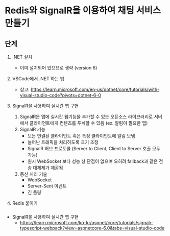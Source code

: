 # Redis와 SignalR을 이용하여 채팅 서비스 만들기

## 단계
1. .NET 설치 
   - 이미 설치되어 있으므로 생략 (version 6)

2. VSCode에서 .NET 하는 법
   - 참고: https://learn.microsoft.com/en-us/dotnet/core/tutorials/with-visual-studio-code?pivots=dotnet-6-0

3. SignalR을 사용하여 실시간 앱 구현
   1. SignalR은 앱에 실시간 웹기능을 추가할 수 있는 오픈소스 라이브러리로 서버에서 클라이언트에게 컨텐츠를 푸쉬할 수 있음     (ex. 알림이 필요한 앱)
   2. SignalR 기능
      - 모든 연결된 클라이언트 혹은 특정 클라이언트에 알림 보냄
      - 늘어난 트래픽을 처리하도록 크기 조정
      - SignalR 허브 프로토콜 (Server to Client, Client to Server 호출 모두 가능)
      - 원시 WebSocket 보다 성능 상 단점이 없으며 오히려 fallback과 같은 전송 대체제가 제공됨
   3. 통신 처리 기술
      - WebSocket
      - Server-Sent 이벤트
      - 긴 폴링 



4. Redis 붙이기

###
- SignalR을 사용하여 실시간 앱 구현
  - https://learn.microsoft.com/ko-kr/aspnet/core/tutorials/signalr-typescript-webpack?view=aspnetcore-6.0&tabs=visual-studio-code